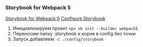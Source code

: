 ### Storybook for Webpack 5

[Storybook for Webpack 5](https://storybook.js.org/blog/storybook-for-webpack-5/)
[Configure Storybook](https://storybook.js.org/docs/react/configure/overview)

1. Инициализируем проект `npx sb init --builder webpack5`
2. Переносим папку .storybook и корня в config без точки
3. Запуск добавляем `-c ./config/storybook`
